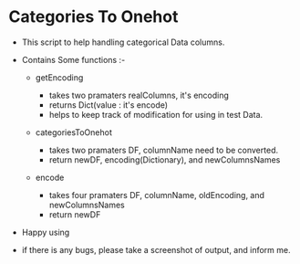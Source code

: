 # Categories To Onehot
- This script to help handling categorical Data columns.
- Contains Some functions :-
	- getEncoding
		- takes two pramaters realColumns, it's encoding
		- returns Dict(value : it's encode)
		- helps to keep track of modification for using in test Data.

	- categoriesToOnehot
		- takes two pramaters DF, columnName need to be converted.
		- return newDF, encoding(Dictionary), and newColumnsNames
	
	- encode
		- takes four pramaters DF, columnName, oldEncoding, and newColumnsNames
		- return newDF

- Happy using
- if there is any bugs, please take a screenshot of output, and inform me.
